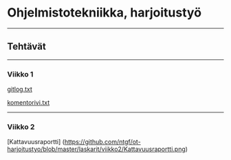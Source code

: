 # Ohjelmistotekniikka, harjoitustyö
--------------------------------------
## Tehtävät
--------------------------------------
### Viikko 1

[gitlog.txt](https://github.com/ntgf/ot-harjoitustyo/blob/master/laskarit/viikko1/gitlog.txt)

[komentorivi.txt](https://github.com/ntgf/ot-harjoitustyo/blob/master/laskarit/viikko1/komentorivi.txt)

--------------------------------------
### Viikko 2

[Kattavuusraportti] (https://github.com/ntgf/ot-harjoitustyo/blob/master/laskarit/viikko2/Kattavuusraportti.png)
